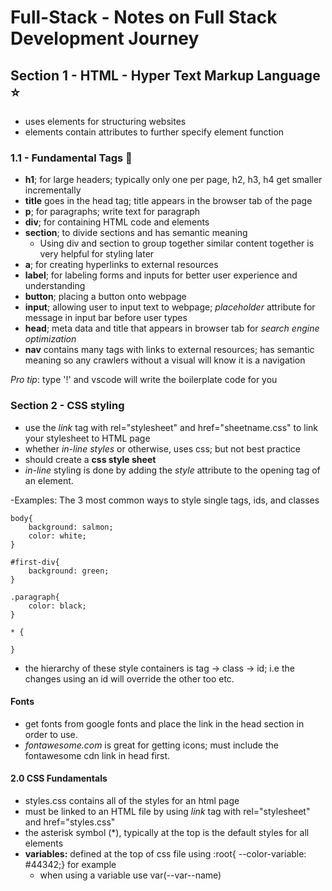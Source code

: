# Full-Stack -  Notes on Full Stack Development Journey

## Section 1 - HTML - Hyper Text Markup Language :star:

* uses elements for structuring websites
* elements contain attributes to further specify element function

### 1.1 - Fundamental Tags :bricks:

* **h1**; for large headers; typically only one per page, h2, h3, h4 get smaller incrementally
* **title** goes in the head tag; title appears in the browser tab of the page
* **p**; for paragraphs; write text for paragraph
* **div**; for containing HTML code and elements
* **section**; to divide sections and has semantic meaning
  * Using div and section to group together similar content together is very helpful for styling later
* **a**; for creating hyperlinks to external resources
* **label**; for labeling forms and inputs for better user experience and understanding
* **button**; placing a button onto webpage
* **input**; allowing user to input text to webpage; *placeholder* attribute for message in input bar before user types
* **head**; meta data and title that appears in browser tab for *search engine optimization*
* **nav** contains many tags with links to external resources; has semantic meaning so any crawlers without a visual will know it is a navigation

*Pro tip*: type '!' and vscode will write the boilerplate code for you

### Section 2 - CSS styling

* use the *link* tag with rel="stylesheet" and href="sheetname.css" to link your stylesheet to HTML page
* whether *in-line styles* or otherwise, uses css; but not best practice
* should create a **css style sheet**
* *in-line* styling is done by adding the *style* attribute to the opening tag of an element.

-Examples: The 3 most common ways to style single tags, ids, and classes

    body{
        background: salmon;
        color: white;
    }

    #first-div{
        background: green;
    } 

    .paragraph{
        color: black;
    }

    * { 

    }

* the hierarchy of these style containers is tag -> class -> id; i.e the changes using an id will override the other too etc.

#### Fonts

* get fonts from google fonts and place the link in the head section in order to use.
* *fontawesome.com* is great for getting icons; must include the fontawesome cdn link in head first.

#### 2.0 CSS Fundamentals

* styles.css contains all of the styles for an html page
* must be linked to an HTML file by using *link* tag with rel="stylesheet" and href="styles.css"
* the asterisk symbol (*), typically at the top is the default styles for all elements
* **variables:** defined at the top of css file using :root{ --color-variable: #44342;} for example
  * when using a variable use var(--var--name)

